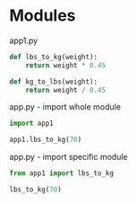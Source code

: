 # Modules #

app1.py
```python
def lbs_to_kg(weight):
    return weight * 0.45

def kg_to_lbs(weight):
    return weight / 0.45

```

app.py - import whole module 
```python
import app1

app1.lbs_to_kg(70)
```

app.py - import specific  module 
```python
from app1 import lbs_to_kg

lbs_to_kg(70)
```